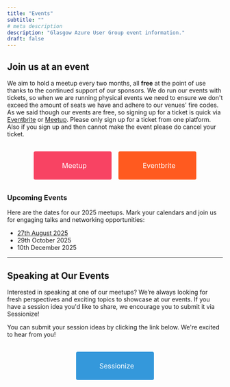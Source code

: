 ```yaml
---
title: "Events"
subtitle: ""
# meta description
description: "Glasgow Azure User Group event information."
draft: false
---
```



## Join us at an event
We aim to hold a meetup every two months, all **free** at the point of use thanks to the continued support of our sponsors. We do run our events with tickets, so when we are running physical events we need to ensure we don't exceed the amount of seats we have and adhere to our venues' fire codes.  As we said though our events are free, so signing up for a ticket is quick via [Eventbrite](https://www.eventbrite.co.uk/o/glasgow-azure-user-group-13843919802) or [Meetup](https://www.meetup.com/glasgow-azure-user-group).  Please only sign up for a ticket from one platform.  Also if you sign up and then cannot make the event please do cancel your ticket.

<div style="display: flex; justify-content: center; gap: 1rem; margin: 2rem 0;">
  <a href="https://www.meetup.com/glasgow-azure-user-group" target="_blank" style="display: inline-flex; align-items: center; justify-content: center; padding: 0.5rem 1rem; background-color: #f84363; color: #ffffff; text-decoration: none; border-radius: 4px; font-size: 1rem; width: 150px; height: 50px; text-align: center;">
    <i class="fab fa-meetup" style="margin-right: 0.5rem;"></i> Meetup
  </a>
  <a href="https://www.eventbrite.co.uk/o/glasgow-azure-user-group-13843919802" target="_blank" style="display: inline-flex; align-items: center; justify-content: center; padding: 0.5rem 1rem; background-color: #ff5a1f; color: #ffffff; text-decoration: none; border-radius: 4px; font-size: 1rem; width: 150px; height: 50px; text-align: center;">
    <i class="fas fa-ticket-alt" style="margin-right: 0.5rem;"></i> Eventbrite
  </a>
</div>

### Upcoming Events
Here are the dates for our 2025 meetups. Mark your calendars and join us for engaging talks and networking opportunities:

- [27th August 2025](https://www.meetup.com/glasgow-azure-user-group/events/308646479/?utm_medium=referral&utm_campaign=share-btn_savedevents_share_modal&utm_source=link)
- 29th October 2025
- 10th December 2025

---

## Speaking at Our Events
Interested in speaking at one of our meetups? We’re always looking for fresh perspectives and exciting topics to showcase at our events. If you have a session idea you'd like to share, we encourage you to submit it via Sessionize!

You can submit your session ideas by clicking the link below. We're excited to hear from you!

<div style="display: flex; justify-content: center; gap: 1rem; margin: 2rem 0;">
  <a href="https://sessionize.com/glasgow-azure-user-group-2025/" target="_blank" style="display: inline-flex; align-items: center; justify-content: center; padding: 0.5rem 1rem; background-color: #3498db; color: #ffffff; text-decoration: none; border-radius: 4px; font-size: 1rem; width: 150px; height: 50px; text-align: center;">
    <i class="fas fa-microphone" style="margin-right: 0.5rem;"></i> Sessionize
  </a>
</div>

